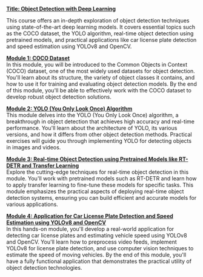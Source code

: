 <u><strong>Title: Object Detection with Deep Learning</strong></u><br>

This course offers an in-depth exploration of object detection techniques using state-of-the-art deep learning models. It covers essential topics such as the COCO dataset, the YOLO algorithm, real-time object detection using pretrained models, and practical applications like car license plate detection and speed estimation using YOLOv8 and OpenCV.

<u><strong>Module 1: COCO Dataset</strong></u><br>
In this module, you will be introduced to the Common Objects in Context (COCO) dataset, one of the most widely used datasets for object detection. You'll learn about its structure, the variety of object classes it contains, and how to use it for training and evaluating object detection models. By the end of this module, you'll be able to effectively work with the COCO dataset to develop robust object detection solutions.

<u><strong>Module 2: YOLO (You Only Look Once) Algorithm</strong></u><br>
This module delves into the YOLO (You Only Look Once) algorithm, a breakthrough in object detection that achieves high accuracy and real-time performance. You'll learn about the architecture of YOLO, its various versions, and how it differs from other object detection methods. Practical exercises will guide you through implementing YOLO for detecting objects in images and videos.

<u><strong>Module 3: Real-time Object Detection using Pretrained Models like RT-DETR and Transfer Learning</strong></u><br>
Explore the cutting-edge techniques for real-time object detection in this module. You'll work with pretrained models such as RT-DETR and learn how to apply transfer learning to fine-tune these models for specific tasks. This module emphasizes the practical aspects of deploying real-time object detection systems, ensuring you can build efficient and accurate models for various applications.

<u><strong>Module 4: Application for Car License Plate Detection and Speed Estimation using YOLOv8 and OpenCV</strong></u><br>
In this hands-on module, you'll develop a real-world application for detecting car license plates and estimating vehicle speed using YOLOv8 and OpenCV. You'll learn how to preprocess video feeds, implement YOLOv8 for license plate detection, and use computer vision techniques to estimate the speed of moving vehicles. By the end of this module, you'll have a fully functional application that demonstrates the practical utility of object detection technologies.
